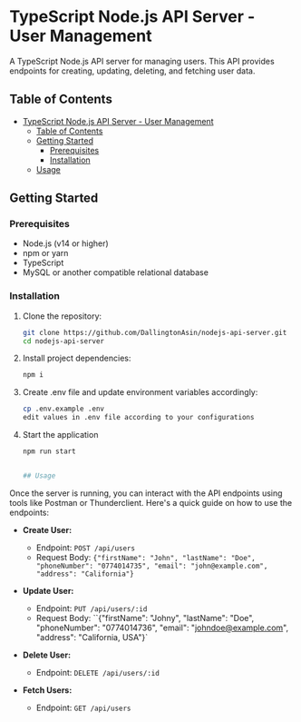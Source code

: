 # TypeScript Node.js API Server - User Management

A TypeScript Node.js API server for managing users. This API provides endpoints for creating, updating, deleting, and fetching user data.

## Table of Contents

- [TypeScript Node.js API Server - User Management](#typescript-nodejs-api-server---user-management)
  - [Table of Contents](#table-of-contents)
  - [Getting Started](#getting-started)
    - [Prerequisites](#prerequisites)
    - [Installation](#installation)
  - [Usage](#usage)

## Getting Started

### Prerequisites

- Node.js (v14 or higher)
- npm or yarn
- TypeScript
- MySQL or another compatible relational database

### Installation

1. Clone the repository:
   ```sh
   git clone https://github.com/DallingtonAsin/nodejs-api-server.git
   cd nodejs-api-server

2. Install project dependencies:
   ```sh
   npm i 

3. Create .env file and update environment variables accordingly:
   ```sh
   cp .env.example .env
   edit values in .env file according to your configurations

4. Start the application
   ```sh
   npm run start


   ## Usage

Once the server is running, you can interact with the API endpoints using tools like Postman or Thunderclient. Here's a quick guide on how to use the endpoints:

- **Create User:**
  - Endpoint: `POST /api/users`
  - Request Body: `{"firstName": "John", "lastName": "Doe", "phoneNumber": "0774014735", "email": "john@example.com", "address": "California"}`

- **Update User:**
  - Endpoint: `PUT /api/users/:id`
  - Request Body: ``{"firstName": "Johny", "lastName": "Doe", "phoneNumber": "0774014736", "email": "johndoe@example.com", "address": "California, USA"}`

- **Delete User:**
  - Endpoint: `DELETE /api/users/:id`

- **Fetch Users:**
  - Endpoint: `GET /api/users`
   